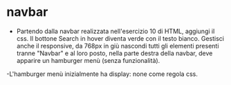 # navbar
- Partendo dalla navbar realizzata nell'esercizio 10 di HTML, aggiungi il css. Il bottone Search in hover diventa verde con il testo bianco. Gestisci anche il responsive, da 768px in giù nascondi tutti gli elementi presenti tranne "Navbar" e al loro posto, nella parte destra della navbar, deve apparire un hamburger menù (senza funzionalità).

-L'hamburger menù inizialmente ha display: none come regola css.
